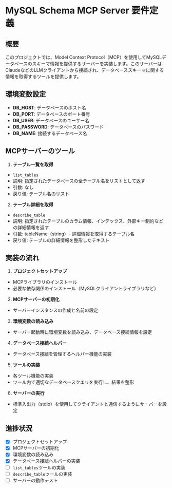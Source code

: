 # MySQL Schema MCP Server 要件定義

## 概要
このプロジェクトでは、Model Context Protocol（MCP）を使用してMySQLデータベースのスキーマ情報を提供するサーバーを実装します。このサーバーはClaudeなどのLLMクライアントから接続され、データベーススキーマに関する情報を取得するツールを提供します。

## 環境変数設定
- **DB_HOST**: データベースのホスト名
- **DB_PORT**: データベースのポート番号
- **DB_USER**: データベースのユーザー名
- **DB_PASSWORD**: データベースのパスワード
- **DB_NAME**: 接続するデータベース名

## MCPサーバーのツール

1. **テーブル一覧を取得**
- `list_tables`
- 説明: 指定されたデータベースの全テーブル名をリストとして返す
- 引数: なし
- 戻り値: テーブル名のリスト

2. **テーブル詳細を取得**
- `describe_table`
- 説明: 指定されたテーブルのカラム情報、インデックス、外部キー制約などの詳細情報を返す
- 引数: tableName（string）- 詳細情報を取得するテーブル名
- 戻り値: テーブルの詳細情報を整形したテキスト

## 実装の流れ

1. **プロジェクトセットアップ**
- MCPライブラリのインストール
- 必要な依存関係のインストール（MySQLクライアントライブラリなど）

2. **MCPサーバーの初期化**
- サーバーインスタンスの作成と名前の設定

3. **環境変数の読み込み**
- サーバー起動時に環境変数を読み込み、データベース接続情報を設定

4. **データベース接続ヘルパー**
- データベース接続を管理するヘルパー機能の実装

5. **ツールの実装**
- 各ツール機能の実装
- ツール内で適切なデータベースクエリを実行し、結果を整形

6. **サーバーの実行**
- 標準入出力（stdio）を使用してクライアントと通信するようにサーバーを設定

## 進捗状況

- [x] プロジェクトセットアップ
- [x] MCPサーバーの初期化
- [x] 環境変数の読み込み
- [x] データベース接続ヘルパーの実装
- [ ] `list_tables`ツールの実装
- [ ] `describe_table`ツールの実装
- [ ] サーバーの動作テスト
